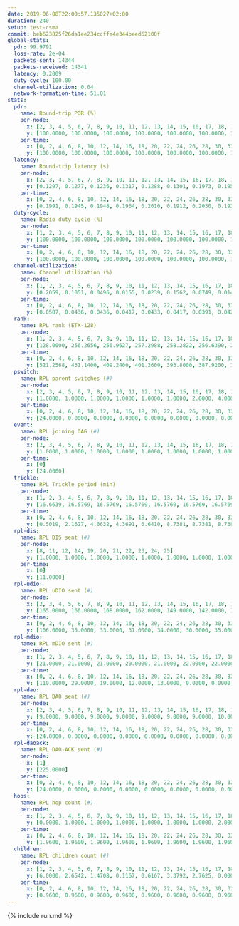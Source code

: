 ```yaml
---
date: 2019-06-08T22:00:57.135027+02:00
duration: 240
setup: test-csma
commit: beb623825f26da1ee234ccffe4e344beed62100f
global-stats:
  pdr: 99.9791
  loss-rate: 2e-04
  packets-sent: 14344
  packets-received: 14341
  latency: 0.2009
  duty-cycle: 100.00
  channel-utilization: 0.04
  network-formation-time: 51.01
stats:
  pdr:
    name: Round-trip PDR (%)
    per-node:
      x: [2, 3, 4, 5, 6, 7, 8, 9, 10, 11, 12, 13, 14, 15, 16, 17, 18, 19, 20, 21, 22, 23, 24, 25]
      y: [100.0000, 100.0000, 100.0000, 100.0000, 100.0000, 100.0000, 100.0000, 100.0000, 100.0000, 100.0000, 99.8296, 100.0000, 99.8192, 100.0000, 100.0000, 100.0000, 100.0000, 100.0000, 100.0000, 100.0000, 99.8299, 100.0000, 100.0000, 100.0000]
    per-time:
      x: [0, 2, 4, 6, 8, 10, 12, 14, 16, 18, 20, 22, 24, 26, 28, 30, 32, 34, 36, 38, 40, 42, 44, 46, 48, 50, 52, 54, 56, 58, 60, 62, 64, 66, 68, 70, 72, 74, 76, 78, 80, 82, 84, 86, 88, 90, 92, 94, 96, 98, 100, 102, 104, 106, 108, 110, 112, 114, 116, 118, 120, 122, 124, 126, 128, 130, 132, 134, 136, 138, 140, 142, 144, 146, 148, 150, 152, 154, 156, 158, 160, 162, 164, 166, 168, 170, 172, 174, 176, 178, 180, 182, 184, 186, 188, 190, 192, 194, 196, 198, 200, 202, 204, 206, 208, 210, 212, 214, 216, 218, 220, 222, 224, 226, 228, 230, 232, 234, 236, 238]
      y: [100.0000, 100.0000, 100.0000, 100.0000, 100.0000, 100.0000, 100.0000, 100.0000, 100.0000, 100.0000, 100.0000, 100.0000, 100.0000, 100.0000, 100.0000, 100.0000, 100.0000, 100.0000, 100.0000, 100.0000, 100.0000, 100.0000, 100.0000, 100.0000, 100.0000, 100.0000, 100.0000, 100.0000, 100.0000, 100.0000, 100.0000, 100.0000, 100.0000, 100.0000, 100.0000, 100.0000, 100.0000, 100.0000, 100.0000, 100.0000, 100.0000, 100.0000, 99.1667, 100.0000, 100.0000, 100.0000, 100.0000, 100.0000, 100.0000, 100.0000, 100.0000, 100.0000, 100.0000, 100.0000, 100.0000, 100.0000, 100.0000, 100.0000, 100.0000, 99.1667, 100.0000, 99.1667, 100.0000, 100.0000, 100.0000, 100.0000, 100.0000, 100.0000, 100.0000, 100.0000, 100.0000, 100.0000, 100.0000, 100.0000, 100.0000, 100.0000, 100.0000, 100.0000, 100.0000, 100.0000, 100.0000, 100.0000, 100.0000, 100.0000, 100.0000, 100.0000, 100.0000, 100.0000, 100.0000, 100.0000, 100.0000, 100.0000, 100.0000, 100.0000, 100.0000, 100.0000, 100.0000, 100.0000, 100.0000, 100.0000, 100.0000, 100.0000, 100.0000, 100.0000, 100.0000, 100.0000, 100.0000, 100.0000, 100.0000, 100.0000, 100.0000, 100.0000, 100.0000, 100.0000, 100.0000, 100.0000, 100.0000, 100.0000, 100.0000, 100.0000]
  latency:
    name: Round-trip latency (s)
    per-node:
      x: [2, 3, 4, 5, 6, 7, 8, 9, 10, 11, 12, 13, 14, 15, 16, 17, 18, 19, 20, 21, 22, 23, 24, 25]
      y: [0.1297, 0.1277, 0.1236, 0.1317, 0.1288, 0.1301, 0.1973, 0.1955, 0.1924, 0.1967, 0.1966, 0.1981, 0.1990, 0.1964, 0.1995, 0.1970, 0.1950, 0.2702, 0.2651, 0.2677, 0.2676, 0.2733, 0.2704, 0.2686]
    per-time:
      x: [0, 2, 4, 6, 8, 10, 12, 14, 16, 18, 20, 22, 24, 26, 28, 30, 32, 34, 36, 38, 40, 42, 44, 46, 48, 50, 52, 54, 56, 58, 60, 62, 64, 66, 68, 70, 72, 74, 76, 78, 80, 82, 84, 86, 88, 90, 92, 94, 96, 98, 100, 102, 104, 106, 108, 110, 112, 114, 116, 118, 120, 122, 124, 126, 128, 130, 132, 134, 136, 138, 140, 142, 144, 146, 148, 150, 152, 154, 156, 158, 160, 162, 164, 166, 168, 170, 172, 174, 176, 178, 180, 182, 184, 186, 188, 190, 192, 194, 196, 198, 200, 202, 204, 206, 208, 210, 212, 214, 216, 218, 220, 222, 224, 226, 228, 230, 232, 234, 236, 238]
      y: [0.1991, 0.1945, 0.1948, 0.1964, 0.2010, 0.1912, 0.2030, 0.1925, 0.1965, 0.1903, 0.2112, 0.1896, 0.1952, 0.2042, 0.2051, 0.1980, 0.1959, 0.1962, 0.1964, 0.2092, 0.2054, 0.1983, 0.1942, 0.1978, 0.2038, 0.1917, 0.2022, 0.2016, 0.2055, 0.1967, 0.2075, 0.1958, 0.1994, 0.1902, 0.2038, 0.2074, 0.2044, 0.1959, 0.2067, 0.2031, 0.1952, 0.2064, 0.2006, 0.2058, 0.1926, 0.1948, 0.1979, 0.1964, 0.2039, 0.2069, 0.2079, 0.2010, 0.1960, 0.1947, 0.2001, 0.1995, 0.1917, 0.1965, 0.1942, 0.1990, 0.1938, 0.1934, 0.2027, 0.1916, 0.1993, 0.2066, 0.1941, 0.1969, 0.2015, 0.1953, 0.2011, 0.1954, 0.2004, 0.2070, 0.1957, 0.1988, 0.1990, 0.1885, 0.2053, 0.1969, 0.1955, 0.1968, 0.1971, 0.2015, 0.2060, 0.1860, 0.2092, 0.1969, 0.1988, 0.1992, 0.2000, 0.1981, 0.2051, 0.2014, 0.2037, 0.2063, 0.2039, 0.2061, 0.2121, 0.2097, 0.2151, 0.2065, 0.2070, 0.2099, 0.2206, 0.2010, 0.2059, 0.2039, 0.2098, 0.1968, 0.1981, 0.2164, 0.2060, 0.2063, 0.2056, 0.2069, 0.2058, 0.2221, 0.2118, 0.2042]
  duty-cycle:
    name: Radio duty cycle (%)
    per-node:
      x: [1, 2, 3, 4, 5, 6, 7, 8, 9, 10, 11, 12, 13, 14, 15, 16, 17, 18, 19, 20, 21, 22, 23, 24, 25]
      y: [100.0000, 100.0000, 100.0000, 100.0000, 100.0000, 100.0000, 100.0000, 100.0000, 100.0000, 100.0000, 100.0000, 100.0000, 100.0000, 100.0000, 100.0000, 100.0000, 100.0000, 100.0000, 100.0000, 100.0000, 100.0000, 100.0000, 100.0000, 100.0000, 100.0000]
    per-time:
      x: [0, 2, 4, 6, 8, 10, 12, 14, 16, 18, 20, 22, 24, 26, 28, 30, 32, 34, 36, 38, 40, 42, 44, 46, 48, 50, 52, 54, 56, 58, 60, 62, 64, 66, 68, 70, 72, 74, 76, 78, 80, 82, 84, 86, 88, 90, 92, 94, 96, 98, 100, 102, 104, 106, 108, 110, 112, 114, 116, 118, 120, 122, 124, 126, 128, 130, 132, 134, 136, 138, 140, 142, 144, 146, 148, 150, 152, 154, 156, 158, 160, 162, 164, 166, 168, 170, 172, 174, 176, 178, 180, 182, 184, 186, 188, 190, 192, 194, 196, 198, 200, 202, 204, 206, 208, 210, 212, 214, 216, 218, 220, 222, 224, 226, 228, 230, 232, 234, 236, 238, 240]
      y: [100.0000, 100.0000, 100.0000, 100.0000, 100.0000, 100.0000, 100.0000, 100.0000, 100.0000, 100.0000, 100.0000, 100.0000, 100.0000, 100.0000, 100.0000, 100.0000, 100.0000, 100.0000, 100.0000, 100.0000, 100.0000, 100.0000, 100.0000, 100.0000, 100.0000, 100.0000, 100.0000, 100.0000, 100.0000, 100.0000, 100.0000, 100.0000, 100.0000, 100.0000, 100.0000, 100.0000, 100.0000, 100.0000, 100.0000, 100.0000, 100.0000, 100.0000, 100.0000, 100.0000, 100.0000, 100.0000, 100.0000, 100.0000, 100.0000, 100.0000, 100.0000, 100.0000, 100.0000, 100.0000, 100.0000, 100.0000, 100.0000, 100.0000, 100.0000, 100.0000, 100.0000, 100.0000, 100.0000, 100.0000, 100.0000, 100.0000, 100.0000, 100.0000, 100.0000, 100.0000, 100.0000, 100.0000, 100.0000, 100.0000, 100.0000, 100.0000, 100.0000, 100.0000, 100.0000, 100.0000, 100.0000, 100.0000, 100.0000, 100.0000, 100.0000, 100.0000, 100.0000, 100.0000, 100.0000, 100.0000, 100.0000, 100.0000, 100.0000, 100.0000, 100.0000, 100.0000, 100.0000, 100.0000, 100.0000, 100.0000, 100.0000, 100.0000, 100.0000, 100.0000, 100.0000, 100.0000, 100.0000, 100.0000, 100.0000, 100.0000, 100.0000, 100.0000, 100.0000, 100.0000, 100.0000, 100.0000, 100.0000, 100.0000, 100.0000, 100.0000, null]
  channel-utilization:
    name: Channel utilization (%)
    per-node:
      x: [1, 2, 3, 4, 5, 6, 7, 8, 9, 10, 11, 12, 13, 14, 15, 16, 17, 18, 19, 20, 21, 22, 23, 24, 25]
      y: [0.2059, 0.1051, 0.0496, 0.0155, 0.0239, 0.1562, 0.0749, 0.0145, 0.0143, 0.0134, 0.0138, 0.0137, 0.0289, 0.0191, 0.0552, 0.0212, 0.0279, 0.0870, 0.0153, 0.0141, 0.0135, 0.0140, 0.0148, 0.0144, 0.0146]
    per-time:
      x: [0, 2, 4, 6, 8, 10, 12, 14, 16, 18, 20, 22, 24, 26, 28, 30, 32, 34, 36, 38, 40, 42, 44, 46, 48, 50, 52, 54, 56, 58, 60, 62, 64, 66, 68, 70, 72, 74, 76, 78, 80, 82, 84, 86, 88, 90, 92, 94, 96, 98, 100, 102, 104, 106, 108, 110, 112, 114, 116, 118, 120, 122, 124, 126, 128, 130, 132, 134, 136, 138, 140, 142, 144, 146, 148, 150, 152, 154, 156, 158, 160, 162, 164, 166, 168, 170, 172, 174, 176, 178, 180, 182, 184, 186, 188, 190, 192, 194, 196, 198, 200, 202, 204, 206, 208, 210, 212, 214, 216, 218, 220, 222, 224, 226, 228, 230, 232, 234, 236, 238, 240]
      y: [0.0587, 0.0436, 0.0436, 0.0417, 0.0433, 0.0417, 0.0391, 0.0424, 0.0427, 0.0403, 0.0427, 0.0434, 0.0399, 0.0438, 0.0497, 0.0415, 0.0419, 0.0435, 0.0408, 0.0419, 0.0422, 0.0444, 0.0377, 0.0409, 0.0438, 0.0439, 0.0384, 0.0420, 0.0492, 0.0395, 0.0416, 0.0402, 0.0405, 0.0432, 0.0387, 0.0423, 0.0438, 0.0401, 0.0394, 0.0431, 0.0402, 0.0400, 0.0433, 0.0463, 0.0405, 0.0379, 0.0394, 0.0384, 0.0416, 0.0399, 0.0408, 0.0428, 0.0405, 0.0391, 0.0406, 0.0411, 0.0397, 0.0453, 0.0396, 0.0418, 0.0419, 0.0411, 0.0407, 0.0417, 0.0413, 0.0411, 0.0412, 0.0417, 0.0417, 0.0396, 0.0410, 0.0432, 0.0393, 0.0414, 0.0419, 0.0407, 0.0399, 0.0414, 0.0398, 0.0412, 0.0409, 0.0394, 0.0375, 0.0436, 0.0439, 0.0413, 0.0423, 0.0410, 0.0412, 0.0364, 0.0404, 0.0395, 0.0427, 0.0410, 0.0405, 0.0417, 0.0395, 0.0411, 0.0399, 0.0447, 0.0445, 0.0426, 0.0412, 0.0434, 0.0432, 0.0400, 0.0428, 0.0392, 0.0417, 0.0395, 0.0382, 0.0440, 0.0411, 0.0414, 0.0410, 0.0434, 0.0386, 0.0436, 0.0440, 0.0423, null]
  rank:
    name: RPL rank (ETX-128)
    per-node:
      x: [1, 2, 3, 4, 5, 6, 7, 8, 9, 10, 11, 12, 13, 14, 15, 16, 17, 18, 19, 20, 21, 22, 23, 24, 25]
      y: [128.0000, 256.2656, 256.9627, 257.2988, 258.2822, 256.6390, 257.2448, 390.5372, 388.8279, 385.5579, 389.3306, 386.3444, 395.2716, 401.7303, 389.5331, 391.1811, 388.7220, 388.9793, 533.9590, 519.2764, 519.4408, 520.8735, 532.4564, 524.9129, 525.2656]
    per-time:
      x: [0, 2, 4, 6, 8, 10, 12, 14, 16, 18, 20, 22, 24, 26, 28, 30, 32, 34, 36, 38, 40, 42, 44, 46, 48, 50, 52, 54, 56, 58, 60, 62, 64, 66, 68, 70, 72, 74, 76, 78, 80, 82, 84, 86, 88, 90, 92, 94, 96, 98, 100, 102, 104, 106, 108, 110, 112, 114, 116, 118, 120, 122, 124, 126, 128, 130, 132, 134, 136, 138, 140, 142, 144, 146, 148, 150, 152, 154, 156, 158, 160, 162, 164, 166, 168, 170, 172, 174, 176, 178, 180, 182, 184, 186, 188, 190, 192, 194, 196, 198, 200, 202, 204, 206, 208, 210, 212, 214, 216, 218, 220, 222, 224, 226, 228, 230, 232, 234, 236, 238, 240]
      y: [521.2568, 431.1400, 409.2400, 401.2600, 393.8000, 387.9200, 387.1200, 386.9400, 385.1200, 382.6400, 384.9200, 384.8200, 383.8200, 384.2000, 387.7400, 387.7600, 388.4400, 389.4400, 386.6200, 386.5800, 387.4600, 386.5000, 388.6600, 386.7000, 391.8039, 386.4600, 386.4000, 387.0000, 387.4400, 388.2400, 385.4706, 384.4000, 383.1400, 383.6800, 383.3400, 382.3400, 381.9400, 382.8600, 382.4600, 381.9200, 382.7200, 381.8800, 383.4800, 383.7000, 382.9200, 382.0400, 383.0600, 385.2157, 383.0000, 383.0600, 382.9600, 383.4902, 383.6800, 382.8600, 388.7358, 381.2800, 381.4800, 380.8800, 381.8400, 384.8627, 383.6600, 385.1800, 384.6400, 383.9608, 382.3800, 384.9434, 384.5686, 381.3000, 381.1000, 381.3000, 381.7800, 381.5200, 381.1400, 380.6000, 380.8800, 381.1200, 380.9400, 381.0600, 382.9600, 381.3137, 381.2800, 381.0400, 381.1600, 381.4615, 381.6800, 382.3400, 383.3000, 382.6200, 381.4800, 381.9600, 380.6400, 384.3725, 381.9800, 382.1600, 383.1600, 383.4000, 383.0980, 382.6000, 380.7059, 382.1400, 382.8824, 383.7200, 383.1200, 383.8600, 384.3800, 390.9434, 382.9400, 381.8800, 381.3200, 382.0800, 384.2941, 381.6200, 380.8800, 381.8200, 381.2600, 380.9600, 383.8235, 383.8235, 383.2549, 381.0600, null]
  pswitch:
    name: RPL parent switches (#)
    per-node:
      x: [2, 3, 4, 5, 6, 7, 8, 9, 10, 11, 12, 13, 14, 15, 16, 17, 18, 19, 20, 21, 22, 23, 24, 25]
      y: [1.0000, 1.0000, 1.0000, 1.0000, 1.0000, 1.0000, 2.0000, 4.0000, 2.0000, 2.0000, 1.0000, 3.0000, 1.0000, 2.0000, 3.0000, 1.0000, 1.0000, 4.0000, 6.0000, 5.0000, 5.0000, 1.0000, 1.0000, 1.0000]
    per-time:
      x: [0, 2, 4, 6, 8, 10, 12, 14, 16, 18, 20, 22, 24, 26, 28, 30, 32, 34, 36, 38, 40, 42, 44, 46, 48, 50, 52, 54, 56, 58, 60, 62, 64, 66, 68, 70, 72, 74, 76, 78, 80, 82, 84, 86, 88, 90, 92, 94, 96, 98, 100, 102, 104, 106, 108, 110, 112, 114, 116, 118, 120, 122, 124, 126, 128, 130, 132, 134, 136, 138, 140, 142, 144, 146, 148, 150, 152, 154, 156, 158, 160, 162, 164, 166, 168, 170, 172, 174, 176, 178, 180, 182, 184, 186, 188, 190, 192, 194, 196, 198, 200, 202, 204, 206, 208, 210, 212, 214, 216, 218, 220, 222, 224, 226, 228, 230, 232, 234, 236]
      y: [24.0000, 0.0000, 0.0000, 0.0000, 0.0000, 0.0000, 0.0000, 0.0000, 0.0000, 0.0000, 0.0000, 0.0000, 0.0000, 0.0000, 0.0000, 0.0000, 0.0000, 0.0000, 0.0000, 0.0000, 0.0000, 0.0000, 0.0000, 0.0000, 1.0000, 0.0000, 0.0000, 0.0000, 0.0000, 0.0000, 1.0000, 0.0000, 0.0000, 0.0000, 0.0000, 0.0000, 0.0000, 0.0000, 0.0000, 0.0000, 0.0000, 0.0000, 0.0000, 0.0000, 0.0000, 0.0000, 0.0000, 1.0000, 0.0000, 0.0000, 0.0000, 1.0000, 0.0000, 0.0000, 3.0000, 0.0000, 0.0000, 0.0000, 0.0000, 1.0000, 0.0000, 0.0000, 0.0000, 1.0000, 0.0000, 3.0000, 1.0000, 0.0000, 0.0000, 0.0000, 0.0000, 0.0000, 0.0000, 0.0000, 0.0000, 0.0000, 0.0000, 0.0000, 0.0000, 1.0000, 0.0000, 0.0000, 0.0000, 2.0000, 0.0000, 0.0000, 0.0000, 0.0000, 0.0000, 0.0000, 0.0000, 1.0000, 0.0000, 0.0000, 0.0000, 0.0000, 1.0000, 0.0000, 1.0000, 0.0000, 1.0000, 0.0000, 0.0000, 0.0000, 0.0000, 3.0000, 0.0000, 0.0000, 0.0000, 0.0000, 1.0000, 0.0000, 0.0000, 0.0000, 0.0000, 0.0000, 1.0000, 1.0000, 1.0000]
  event:
    name: RPL joining DAG (#)
    per-node:
      x: [2, 3, 4, 5, 6, 7, 8, 9, 10, 11, 12, 13, 14, 15, 16, 17, 18, 19, 20, 21, 22, 23, 24, 25]
      y: [1.0000, 1.0000, 1.0000, 1.0000, 1.0000, 1.0000, 1.0000, 1.0000, 1.0000, 1.0000, 1.0000, 1.0000, 1.0000, 1.0000, 1.0000, 1.0000, 1.0000, 1.0000, 1.0000, 1.0000, 1.0000, 1.0000, 1.0000, 1.0000]
    per-time:
      x: [0]
      y: [24.0000]
  trickle:
    name: RPL Trickle period (min)
    per-node:
      x: [1, 2, 3, 4, 5, 6, 7, 8, 9, 10, 11, 12, 13, 14, 15, 16, 17, 18, 19, 20, 21, 22, 23, 24, 25]
      y: [16.6639, 16.5769, 16.5769, 16.5769, 16.5769, 16.5769, 16.5769, 16.5795, 16.5868, 16.5434, 16.5795, 16.5758, 16.5832, 16.5395, 16.5434, 16.5472, 16.5395, 16.5395, 16.5421, 16.5497, 16.5453, 16.5453, 16.5304, 16.5299, 16.5253]
    per-time:
      x: [0, 2, 4, 6, 8, 10, 12, 14, 16, 18, 20, 22, 24, 26, 28, 30, 32, 34, 36, 38, 40, 42, 44, 46, 48, 50, 52, 54, 56, 58, 60, 62, 64, 66, 68, 70, 72, 74, 76, 78, 80, 82, 84, 86, 88, 90, 92, 94, 96, 98, 100, 102, 104, 106, 108, 110, 112, 114, 116, 118, 120, 122, 124, 126, 128, 130, 132, 134, 136, 138, 140, 142, 144, 146, 148, 150, 152, 154, 156, 158, 160, 162, 164, 166, 168, 170, 172, 174, 176, 178, 180, 182, 184, 186, 188, 190, 192, 194, 196, 198, 200, 202, 204, 206, 208, 210, 212, 214, 216, 218, 220, 222, 224, 226, 228, 230, 232, 234, 236, 238, 240]
      y: [0.5019, 2.1627, 4.0632, 4.3691, 6.6410, 8.7381, 8.7381, 8.7381, 10.8353, 17.4763, 17.4763, 17.4763, 17.4763, 17.4763, 17.4763, 17.4763, 17.4763, 17.4763, 17.4763, 17.4763, 17.4763, 17.4763, 17.4763, 17.4763, 17.4763, 17.4763, 17.4763, 17.4763, 17.4763, 17.4763, 17.4763, 17.4763, 17.4763, 17.4763, 17.4763, 17.4763, 17.4763, 17.4763, 17.4763, 17.4763, 17.4763, 17.4763, 17.4763, 17.4763, 17.4763, 17.4763, 17.4763, 17.4763, 17.4763, 17.4763, 17.4763, 17.4763, 17.4763, 17.4763, 17.4763, 17.4763, 17.4763, 17.4763, 17.4763, 17.4763, 17.4763, 17.4763, 17.4763, 17.4763, 17.4763, 17.4763, 17.4763, 17.4763, 17.4763, 17.4763, 17.4763, 17.4763, 17.4763, 17.4763, 17.4763, 17.4763, 17.4763, 17.4763, 17.4763, 17.4763, 17.4763, 17.4763, 17.4763, 17.4763, 17.4763, 17.4763, 17.4763, 17.4763, 17.4763, 17.4763, 17.4763, 17.4763, 17.4763, 17.4763, 17.4763, 17.4763, 17.4763, 17.4763, 17.4763, 17.4763, 17.4763, 17.4763, 17.4763, 17.4763, 17.4763, 17.4763, 17.4763, 17.4763, 17.4763, 17.4763, 17.4763, 17.4763, 17.4763, 17.4763, 17.4763, 17.4763, 17.4763, 17.4763, 17.4763, 17.4763, null]
  rpl-dis:
    name: RPL DIS sent (#)
    per-node:
      x: [8, 11, 12, 14, 19, 20, 21, 22, 23, 24, 25]
      y: [1.0000, 1.0000, 1.0000, 1.0000, 1.0000, 1.0000, 1.0000, 1.0000, 1.0000, 1.0000, 1.0000]
    per-time:
      x: [0]
      y: [11.0000]
  rpl-udio:
    name: RPL uDIO sent (#)
    per-node:
      x: [2, 3, 4, 5, 6, 7, 8, 9, 10, 11, 12, 13, 14, 15, 16, 17, 18, 19, 20, 21, 22, 23, 24, 25]
      y: [165.0000, 166.0000, 168.0000, 162.0000, 149.0000, 142.0000, 166.0000, 167.0000, 164.0000, 159.0000, 174.0000, 169.0000, 168.0000, 153.0000, 168.0000, 167.0000, 142.0000, 165.0000, 163.0000, 163.0000, 166.0000, 163.0000, 158.0000, 168.0000]
    per-time:
      x: [0, 2, 4, 6, 8, 10, 12, 14, 16, 18, 20, 22, 24, 26, 28, 30, 32, 34, 36, 38, 40, 42, 44, 46, 48, 50, 52, 54, 56, 58, 60, 62, 64, 66, 68, 70, 72, 74, 76, 78, 80, 82, 84, 86, 88, 90, 92, 94, 96, 98, 100, 102, 104, 106, 108, 110, 112, 114, 116, 118, 120, 122, 124, 126, 128, 130, 132, 134, 136, 138, 140, 142, 144, 146, 148, 150, 152, 154, 156, 158, 160, 162, 164, 166, 168, 170, 172, 174, 176, 178, 180, 182, 184, 186, 188, 190, 192, 194, 196, 198, 200, 202, 204, 206, 208, 210, 212, 214, 216, 218, 220, 222, 224, 226, 228, 230, 232, 234, 236, 238, 240]
      y: [106.0000, 35.0000, 33.0000, 31.0000, 34.0000, 30.0000, 35.0000, 29.0000, 38.0000, 30.0000, 34.0000, 35.0000, 31.0000, 31.0000, 30.0000, 36.0000, 33.0000, 30.0000, 34.0000, 31.0000, 29.0000, 33.0000, 31.0000, 35.0000, 28.0000, 33.0000, 31.0000, 34.0000, 28.0000, 30.0000, 35.0000, 31.0000, 38.0000, 29.0000, 28.0000, 34.0000, 27.0000, 34.0000, 30.0000, 33.0000, 32.0000, 32.0000, 33.0000, 29.0000, 28.0000, 29.0000, 30.0000, 33.0000, 30.0000, 34.0000, 28.0000, 30.0000, 30.0000, 39.0000, 29.0000, 34.0000, 29.0000, 33.0000, 30.0000, 29.0000, 34.0000, 33.0000, 33.0000, 30.0000, 33.0000, 28.0000, 33.0000, 34.0000, 31.0000, 29.0000, 35.0000, 27.0000, 32.0000, 30.0000, 30.0000, 32.0000, 32.0000, 32.0000, 31.0000, 35.0000, 31.0000, 32.0000, 29.0000, 35.0000, 34.0000, 33.0000, 30.0000, 31.0000, 31.0000, 29.0000, 35.0000, 34.0000, 31.0000, 34.0000, 29.0000, 32.0000, 28.0000, 30.0000, 33.0000, 33.0000, 32.0000, 33.0000, 31.0000, 32.0000, 34.0000, 37.0000, 31.0000, 35.0000, 30.0000, 36.0000, 32.0000, 33.0000, 30.0000, 29.0000, 32.0000, 33.0000, 31.0000, 33.0000, 27.0000, 38.0000, 0.0000]
  rpl-mdio:
    name: RPL mDIO sent (#)
    per-node:
      x: [1, 2, 3, 4, 5, 6, 7, 8, 9, 10, 11, 12, 13, 14, 15, 16, 17, 18, 19, 20, 21, 22, 23, 24, 25]
      y: [21.0000, 21.0000, 21.0000, 20.0000, 21.0000, 22.0000, 22.0000, 21.0000, 20.0000, 21.0000, 21.0000, 21.0000, 20.0000, 21.0000, 22.0000, 21.0000, 22.0000, 21.0000, 21.0000, 20.0000, 21.0000, 20.0000, 21.0000, 20.0000, 20.0000]
    per-time:
      x: [0, 2, 4, 6, 8, 10, 12, 14, 16, 18, 20, 22, 24, 26, 28, 30, 32, 34, 36, 38, 40, 42, 44, 46, 48, 50, 52, 54, 56, 58, 60, 62, 64, 66, 68, 70, 72, 74, 76, 78, 80, 82, 84, 86, 88, 90, 92, 94, 96, 98, 100, 102, 104, 106, 108, 110, 112, 114, 116, 118, 120, 122, 124, 126, 128, 130, 132, 134, 136, 138, 140, 142, 144, 146, 148, 150, 152, 154, 156, 158, 160, 162, 164, 166, 168, 170, 172, 174, 176, 178, 180, 182, 184, 186, 188, 190, 192, 194, 196, 198, 200, 202, 204, 206, 208, 210, 212, 214, 216, 218, 220, 222, 224, 226, 228, 230, 232, 234, 236, 238]
      y: [110.0000, 29.0000, 19.0000, 12.0000, 13.0000, 0.0000, 0.0000, 13.0000, 12.0000, 0.0000, 0.0000, 0.0000, 0.0000, 2.0000, 7.0000, 4.0000, 9.0000, 3.0000, 0.0000, 0.0000, 0.0000, 0.0000, 4.0000, 6.0000, 7.0000, 7.0000, 1.0000, 0.0000, 0.0000, 0.0000, 3.0000, 4.0000, 3.0000, 6.0000, 9.0000, 0.0000, 0.0000, 0.0000, 0.0000, 5.0000, 7.0000, 8.0000, 4.0000, 1.0000, 0.0000, 0.0000, 0.0000, 0.0000, 4.0000, 8.0000, 4.0000, 5.0000, 4.0000, 0.0000, 0.0000, 0.0000, 0.0000, 10.0000, 5.0000, 4.0000, 5.0000, 1.0000, 0.0000, 0.0000, 0.0000, 1.0000, 3.0000, 11.0000, 7.0000, 3.0000, 0.0000, 0.0000, 0.0000, 0.0000, 4.0000, 4.0000, 7.0000, 3.0000, 7.0000, 0.0000, 0.0000, 0.0000, 0.0000, 4.0000, 9.0000, 4.0000, 8.0000, 0.0000, 0.0000, 0.0000, 0.0000, 0.0000, 5.0000, 9.0000, 2.0000, 8.0000, 1.0000, 0.0000, 0.0000, 0.0000, 2.0000, 2.0000, 2.0000, 10.0000, 9.0000, 0.0000, 0.0000, 0.0000, 0.0000, 2.0000, 4.0000, 7.0000, 8.0000, 4.0000, 0.0000, 0.0000, 0.0000, 0.0000, 8.0000, 6.0000]
  rpl-dao:
    name: RPL DAO sent (#)
    per-node:
      x: [2, 3, 4, 5, 6, 7, 8, 9, 10, 11, 12, 13, 14, 15, 16, 17, 18, 19, 20, 21, 22, 23, 24, 25]
      y: [9.0000, 9.0000, 9.0000, 9.0000, 9.0000, 9.0000, 9.0000, 10.0000, 9.0000, 9.0000, 9.0000, 10.0000, 9.0000, 9.0000, 10.0000, 9.0000, 9.0000, 10.0000, 11.0000, 10.0000, 11.0000, 9.0000, 9.0000, 9.0000]
    per-time:
      x: [0, 2, 4, 6, 8, 10, 12, 14, 16, 18, 20, 22, 24, 26, 28, 30, 32, 34, 36, 38, 40, 42, 44, 46, 48, 50, 52, 54, 56, 58, 60, 62, 64, 66, 68, 70, 72, 74, 76, 78, 80, 82, 84, 86, 88, 90, 92, 94, 96, 98, 100, 102, 104, 106, 108, 110, 112, 114, 116, 118, 120, 122, 124, 126, 128, 130, 132, 134, 136, 138, 140, 142, 144, 146, 148, 150, 152, 154, 156, 158, 160, 162, 164, 166, 168, 170, 172, 174, 176, 178, 180, 182, 184, 186, 188, 190, 192, 194, 196, 198, 200, 202, 204, 206, 208, 210, 212, 214, 216, 218, 220, 222, 224, 226, 228, 230, 232, 234, 236]
      y: [24.0000, 0.0000, 0.0000, 0.0000, 0.0000, 0.0000, 0.0000, 0.0000, 0.0000, 0.0000, 0.0000, 0.0000, 0.0000, 0.0000, 24.0000, 0.0000, 0.0000, 0.0000, 0.0000, 0.0000, 0.0000, 0.0000, 0.0000, 0.0000, 1.0000, 0.0000, 0.0000, 0.0000, 20.0000, 3.0000, 1.0000, 0.0000, 0.0000, 0.0000, 0.0000, 0.0000, 0.0000, 0.0000, 0.0000, 1.0000, 0.0000, 0.0000, 11.0000, 11.0000, 1.0000, 0.0000, 0.0000, 1.0000, 0.0000, 0.0000, 0.0000, 1.0000, 0.0000, 0.0000, 3.0000, 0.0000, 4.0000, 14.0000, 1.0000, 1.0000, 0.0000, 1.0000, 0.0000, 1.0000, 0.0000, 3.0000, 2.0000, 0.0000, 0.0000, 0.0000, 2.0000, 13.0000, 1.0000, 1.0000, 0.0000, 1.0000, 0.0000, 1.0000, 0.0000, 2.0000, 2.0000, 1.0000, 0.0000, 2.0000, 1.0000, 10.0000, 3.0000, 0.0000, 1.0000, 1.0000, 0.0000, 2.0000, 0.0000, 2.0000, 2.0000, 1.0000, 1.0000, 2.0000, 1.0000, 7.0000, 7.0000, 0.0000, 0.0000, 0.0000, 1.0000, 4.0000, 1.0000, 0.0000, 2.0000, 0.0000, 1.0000, 1.0000, 2.0000, 2.0000, 12.0000, 0.0000, 1.0000, 1.0000, 1.0000]
  rpl-daoack:
    name: RPL DAO-ACK sent (#)
    per-node:
      x: [1]
      y: [225.0000]
    per-time:
      x: [0, 2, 4, 6, 8, 10, 12, 14, 16, 18, 20, 22, 24, 26, 28, 30, 32, 34, 36, 38, 40, 42, 44, 46, 48, 50, 52, 54, 56, 58, 60, 62, 64, 66, 68, 70, 72, 74, 76, 78, 80, 82, 84, 86, 88, 90, 92, 94, 96, 98, 100, 102, 104, 106, 108, 110, 112, 114, 116, 118, 120, 122, 124, 126, 128, 130, 132, 134, 136, 138, 140, 142, 144, 146, 148, 150, 152, 154, 156, 158, 160, 162, 164, 166, 168, 170, 172, 174, 176, 178, 180, 182, 184, 186, 188, 190, 192, 194, 196, 198, 200, 202, 204, 206, 208, 210, 212, 214, 216, 218, 220, 222, 224, 226, 228, 230, 232, 234, 236]
      y: [24.0000, 0.0000, 0.0000, 0.0000, 0.0000, 0.0000, 0.0000, 0.0000, 0.0000, 0.0000, 0.0000, 0.0000, 0.0000, 0.0000, 24.0000, 0.0000, 0.0000, 0.0000, 0.0000, 0.0000, 0.0000, 0.0000, 0.0000, 0.0000, 1.0000, 0.0000, 0.0000, 0.0000, 20.0000, 3.0000, 1.0000, 0.0000, 0.0000, 0.0000, 0.0000, 0.0000, 0.0000, 0.0000, 0.0000, 1.0000, 0.0000, 0.0000, 12.0000, 10.0000, 1.0000, 0.0000, 0.0000, 1.0000, 0.0000, 0.0000, 0.0000, 1.0000, 0.0000, 0.0000, 3.0000, 0.0000, 5.0000, 13.0000, 1.0000, 1.0000, 0.0000, 1.0000, 0.0000, 1.0000, 0.0000, 4.0000, 1.0000, 0.0000, 0.0000, 0.0000, 2.0000, 13.0000, 1.0000, 1.0000, 0.0000, 1.0000, 0.0000, 1.0000, 0.0000, 2.0000, 2.0000, 1.0000, 0.0000, 2.0000, 1.0000, 10.0000, 3.0000, 1.0000, 0.0000, 1.0000, 0.0000, 2.0000, 0.0000, 2.0000, 2.0000, 1.0000, 1.0000, 3.0000, 0.0000, 8.0000, 6.0000, 0.0000, 0.0000, 0.0000, 1.0000, 4.0000, 1.0000, 0.0000, 2.0000, 0.0000, 1.0000, 1.0000, 2.0000, 2.0000, 12.0000, 0.0000, 1.0000, 1.0000, 1.0000]
  hops:
    name: RPL hop count (#)
    per-node:
      x: [1, 2, 3, 4, 5, 6, 7, 8, 9, 10, 11, 12, 13, 14, 15, 16, 17, 18, 19, 20, 21, 22, 23, 24, 25]
      y: [0.0000, 1.0000, 1.0000, 1.0000, 1.0000, 1.0000, 1.0000, 2.0000, 2.0000, 2.0000, 2.0000, 2.0000, 2.0000, 2.0000, 2.0000, 2.0000, 2.0000, 2.0000, 3.0000, 3.0000, 3.0000, 3.0000, 3.0000, 3.0000, 3.0000]
    per-time:
      x: [0, 2, 4, 6, 8, 10, 12, 14, 16, 18, 20, 22, 24, 26, 28, 30, 32, 34, 36, 38, 40, 42, 44, 46, 48, 50, 52, 54, 56, 58, 60, 62, 64, 66, 68, 70, 72, 74, 76, 78, 80, 82, 84, 86, 88, 90, 92, 94, 96, 98, 100, 102, 104, 106, 108, 110, 112, 114, 116, 118, 120, 122, 124, 126, 128, 130, 132, 134, 136, 138, 140, 142, 144, 146, 148, 150, 152, 154, 156, 158, 160, 162, 164, 166, 168, 170, 172, 174, 176, 178, 180, 182, 184, 186, 188, 190, 192, 194, 196, 198, 200, 202, 204, 206, 208, 210, 212, 214, 216, 218, 220, 222, 224, 226, 228, 230, 232, 234, 236, 238]
      y: [1.9600, 1.9600, 1.9600, 1.9600, 1.9600, 1.9600, 1.9600, 1.9600, 1.9600, 1.9600, 1.9600, 1.9600, 1.9600, 1.9600, 1.9600, 1.9600, 1.9600, 1.9600, 1.9600, 1.9600, 1.9600, 1.9600, 1.9600, 1.9600, 1.9600, 1.9600, 1.9600, 1.9600, 1.9600, 1.9600, 1.9600, 1.9600, 1.9600, 1.9600, 1.9600, 1.9600, 1.9600, 1.9600, 1.9600, 1.9600, 1.9600, 1.9600, 1.9600, 1.9600, 1.9600, 1.9600, 1.9600, 1.9600, 1.9600, 1.9600, 1.9600, 1.9600, 1.9600, 1.9600, 1.9600, 1.9600, 1.9600, 1.9600, 1.9600, 1.9600, 1.9600, 1.9600, 1.9600, 1.9600, 1.9600, 1.9600, 1.9600, 1.9600, 1.9600, 1.9600, 1.9600, 1.9600, 1.9600, 1.9600, 1.9600, 1.9600, 1.9600, 1.9600, 1.9600, 1.9600, 1.9600, 1.9600, 1.9600, 1.9600, 1.9600, 1.9600, 1.9600, 1.9600, 1.9600, 1.9600, 1.9600, 1.9600, 1.9600, 1.9600, 1.9600, 1.9600, 1.9600, 1.9600, 1.9600, 1.9600, 1.9600, 1.9600, 1.9600, 1.9600, 1.9600, 1.9600, 1.9600, 1.9600, 1.9600, 1.9600, 1.9600, 1.9600, 1.9600, 1.9600, 1.9600, 1.9600, 1.9600, 1.9600, 1.9600, 1.9600]
  children:
    name: RPL children count (#)
    per-node:
      x: [1, 2, 3, 4, 5, 6, 7, 8, 9, 10, 11, 12, 13, 14, 15, 16, 17, 18, 19, 20, 21, 22, 23, 24, 25]
      y: [6.0000, 2.6542, 1.4708, 0.1167, 0.6167, 3.3792, 2.7625, 0.0000, 0.0000, 0.0000, 0.0000, 0.0000, 0.6958, 0.1875, 1.8333, 0.3458, 0.6667, 3.2708, 0.0000, 0.0000, 0.0000, 0.0000, 0.0000, 0.0000, 0.0000]
    per-time:
      x: [0, 2, 4, 6, 8, 10, 12, 14, 16, 18, 20, 22, 24, 26, 28, 30, 32, 34, 36, 38, 40, 42, 44, 46, 48, 50, 52, 54, 56, 58, 60, 62, 64, 66, 68, 70, 72, 74, 76, 78, 80, 82, 84, 86, 88, 90, 92, 94, 96, 98, 100, 102, 104, 106, 108, 110, 112, 114, 116, 118, 120, 122, 124, 126, 128, 130, 132, 134, 136, 138, 140, 142, 144, 146, 148, 150, 152, 154, 156, 158, 160, 162, 164, 166, 168, 170, 172, 174, 176, 178, 180, 182, 184, 186, 188, 190, 192, 194, 196, 198, 200, 202, 204, 206, 208, 210, 212, 214, 216, 218, 220, 222, 224, 226, 228, 230, 232, 234, 236, 238]
      y: [0.9600, 0.9600, 0.9600, 0.9600, 0.9600, 0.9600, 0.9600, 0.9600, 0.9600, 0.9600, 0.9600, 0.9600, 0.9600, 0.9600, 0.9600, 0.9600, 0.9600, 0.9600, 0.9600, 0.9600, 0.9600, 0.9600, 0.9600, 0.9600, 0.9600, 0.9600, 0.9600, 0.9600, 0.9600, 0.9600, 0.9600, 0.9600, 0.9600, 0.9600, 0.9600, 0.9600, 0.9600, 0.9600, 0.9600, 0.9600, 0.9600, 0.9600, 0.9600, 0.9600, 0.9600, 0.9600, 0.9600, 0.9600, 0.9600, 0.9600, 0.9600, 0.9600, 0.9600, 0.9600, 0.9600, 0.9600, 0.9600, 0.9600, 0.9600, 0.9600, 0.9600, 0.9600, 0.9600, 0.9600, 0.9600, 0.9600, 0.9600, 0.9600, 0.9600, 0.9600, 0.9600, 0.9600, 0.9600, 0.9600, 0.9600, 0.9600, 0.9600, 0.9600, 0.9600, 0.9600, 0.9600, 0.9600, 0.9600, 0.9600, 0.9600, 0.9600, 0.9600, 0.9600, 0.9600, 0.9600, 0.9600, 0.9600, 0.9600, 0.9600, 0.9600, 0.9600, 0.9600, 0.9600, 0.9600, 0.9600, 0.9600, 0.9600, 0.9600, 0.9600, 0.9600, 0.9600, 0.9600, 0.9600, 0.9600, 0.9600, 0.9600, 0.9600, 0.9600, 0.9600, 0.9600, 0.9600, 0.9600, 0.9600, 0.9600, 0.9600]
---
```


{% include run.md %}
